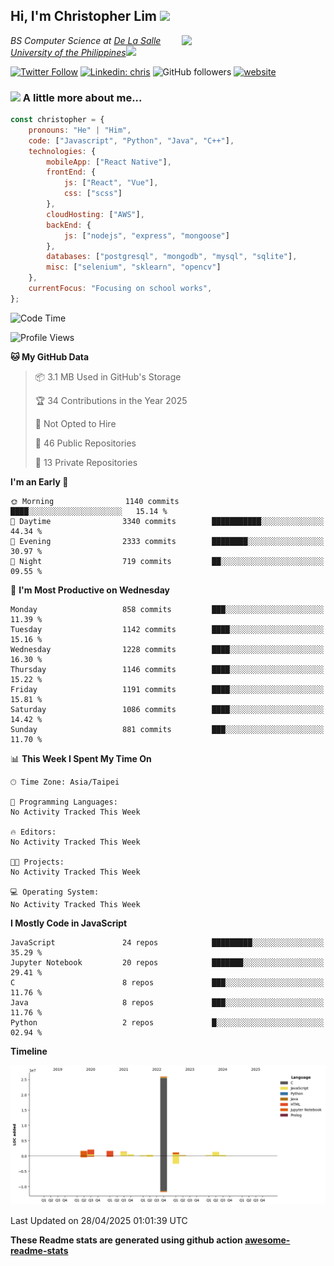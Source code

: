 <h2>Hi, I'm Christopher Lim <img src="https://media3.giphy.com/media/r3SVtaGUukD5V6UjzP/giphy.gif" width="50" /></h2>
<img align='right' src="https://media.giphy.com/media/M9gbBd9nbDrOTu1Mqx/giphy.gif" width="230">
<p><em>BS Computer Science at <a href="https://www.dlsu.edu.ph/">De La Salle University of the Philippines</a><img src="https://media.giphy.com/media/WUlplcMpOCEmTGBtBW/giphy.gif" width="30"> 
</em></p>

[![Twitter Follow](https://img.shields.io/twitter/follow/ClovesJL?label=Follow)](https://twitter.com/intent/follow?screen_name=ClovesJL)
[![Linkedin: chris](https://img.shields.io/badge/-chris-blue?style=flat-square&logo=Linkedin&logoColor=white&link=https://www.linkedin.com/in/christopher-lim-122831183/)](https://www.linkedin.com/in/christopher-lim-122831183/)
![GitHub followers](https://img.shields.io/github/followers/cc-visionary?label=Follow&style=social)
[![website](https://img.shields.io/badge/Website-46a2f1.svg?&style=flat-square&logo=Google-Chrome&logoColor=white&link=http://christopherlim.surge.sh/)](http://christopherlim.surge.sh/)

### <img src="https://media.giphy.com/media/VgCDAzcKvsR6OM0uWg/giphy.gif" width="50"> A little more about me...  

```javascript
const christopher = {
    pronouns: "He" | "Him",
    code: ["Javascript", "Python", "Java", "C++"],
    technologies: {
        mobileApp: ["React Native"],
        frontEnd: {
            js: ["React", "Vue"],
            css: ["scss"]
        },
        cloudHosting: ["AWS"],
        backEnd: {
            js: ["nodejs", "express", "mongoose"]
        },
        databases: ["postgresql", "mongodb", "mysql", "sqlite"],
        misc: ["selenium", "sklearn", "opencv"]
    },
    currentFocus: "Focusing on school works",
};
```

<!--START_SECTION:waka-->
![Code Time](http://img.shields.io/badge/Code%20Time-825%20hrs%2018%20mins-blue)

![Profile Views](http://img.shields.io/badge/Profile%20Views-3-blue)

**🐱 My GitHub Data** 

> 📦 3.1 MB Used in GitHub's Storage 
 > 
> 🏆 34 Contributions in the Year 2025
 > 
> 🚫 Not Opted to Hire
 > 
> 📜 46 Public Repositories 
 > 
> 🔑 13 Private Repositories 
 > 
**I'm an Early 🐤** 

```text
🌞 Morning                1140 commits        ████░░░░░░░░░░░░░░░░░░░░░   15.14 % 
🌆 Daytime                3340 commits        ███████████░░░░░░░░░░░░░░   44.34 % 
🌃 Evening                2333 commits        ████████░░░░░░░░░░░░░░░░░   30.97 % 
🌙 Night                  719 commits         ██░░░░░░░░░░░░░░░░░░░░░░░   09.55 % 
```
📅 **I'm Most Productive on Wednesday** 

```text
Monday                   858 commits         ███░░░░░░░░░░░░░░░░░░░░░░   11.39 % 
Tuesday                  1142 commits        ████░░░░░░░░░░░░░░░░░░░░░   15.16 % 
Wednesday                1228 commits        ████░░░░░░░░░░░░░░░░░░░░░   16.30 % 
Thursday                 1146 commits        ████░░░░░░░░░░░░░░░░░░░░░   15.22 % 
Friday                   1191 commits        ████░░░░░░░░░░░░░░░░░░░░░   15.81 % 
Saturday                 1086 commits        ████░░░░░░░░░░░░░░░░░░░░░   14.42 % 
Sunday                   881 commits         ███░░░░░░░░░░░░░░░░░░░░░░   11.70 % 
```


📊 **This Week I Spent My Time On** 

```text
🕑︎ Time Zone: Asia/Taipei

💬 Programming Languages: 
No Activity Tracked This Week

🔥 Editors: 
No Activity Tracked This Week

🐱‍💻 Projects: 
No Activity Tracked This Week

💻 Operating System: 
No Activity Tracked This Week
```

**I Mostly Code in JavaScript** 

```text
JavaScript               24 repos            █████████░░░░░░░░░░░░░░░░   35.29 % 
Jupyter Notebook         20 repos            ███████░░░░░░░░░░░░░░░░░░   29.41 % 
C                        8 repos             ███░░░░░░░░░░░░░░░░░░░░░░   11.76 % 
Java                     8 repos             ███░░░░░░░░░░░░░░░░░░░░░░   11.76 % 
Python                   2 repos             █░░░░░░░░░░░░░░░░░░░░░░░░   02.94 % 
```



**Timeline**

![Lines of Code chart](https://raw.githubusercontent.com/cc-visionary/cc-visionary/master/assets/bar_graph.png)


 Last Updated on 28/04/2025 01:01:39 UTC
<!--END_SECTION:waka-->

**These Readme stats are generated using github action [awesome-readme-stats](https://github.com/anmol098/waka-readme-stats)**
